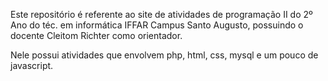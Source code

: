 Este repositório é referente ao site de atividades de programação II do 2º Ano do téc. em informática IFFAR Campus Santo Augusto, possuindo o docente Cleitom Richter como orientador.

Nele possui atividades que envolvem php, html, css, mysql e um pouco de javascript.
